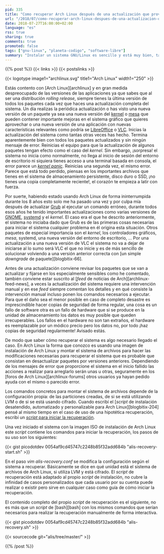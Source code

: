 ```yaml
---
pid: 335
title: "Como recuperar Arch Linux después de una actualización que provoca el sistema no inicie"
url: "/2018/07/como-recuperar-arch-linux-despues-de-una-actualizacion-que-provoca-el-sistema-no-inicie/"
date: 2018-07-27T16:00:00+02:00
language: "es"
rss: true
sharing: true
comments: true
promoted: false
tags: ["gnu-linux", "planeta-codigo", "software-libre"]
summary: "Instalar un sistema GNU/Linux es sencillo y está muy bien, también es importante saber como intentar recuperarlo cuando una actualización de software provoca que el sistema no se inicie con normalidad hasta el entorno de escritorio gráfico, el motivo puede ser incluso un _kernel panic_. El objetivo de la recuperación es corregir el problema del inicio, si no es posible, recuperar los valiosos documentos, imágenes, vídeos u otros archivos antes de finalmente llegar al punto de reinstalar el sistema para devolverlo a un estado correcto aunque quizá perdiendo los datos que tuviese."
---
```


{{% post %}}
{{< links >}}
{{< postslinks >}}

{{< logotype image1="archlinux.svg" title1="Arch Linux" width1="250" >}}

Estás contento con [Arch Linux][archlinux] y en gran medida despreocupado de las versiones de las aplicaciones ya que sabes que al ser una distribución _rolling release_, siempre tienes la última versión de todos los paquetes cada vez que haces una actualización completa del sistema. Un día realizas la periódica actualización o has visto una nueva versión de un paquete ya sea una nueva versión del [kernel](https://www.archlinux.org/packages/core/x86_64/linux/) o [mesa](https://www.archlinux.org/packages/extra/x86_64/mesa/) que pueden contener importante mejoras en el sistema gráfico que quieres aprovechar o una nueva versión de una aplicación con nuevas características relevantes como podría se [LibreOffice](https://www.archlinux.org/packages/extra/x86_64/libreoffice-fresh/) o [VLC](https://www.archlinux.org/packages/extra/x86_64/vlc/). Inicias la actualización del sistema como tantas otras veces has hecho. Termina aparentemente bien con todos los paquetes actualizados y sin ningún mensaje de error. Reinicias el equipo para que la actualización de algunos paquetes tengan efecto como el caso del _kernel_. Sin embargo, ¡sorpresa! el sistema no inicia como normalmente, no llega al inicio de sesión del entorno de escritorio ni siquiera tienes acceso a una terminal basada en consola, el error parece un [_kernel panic_](https://es.wikipedia.org/wiki/Kernel_panic). Reinicias una segunda vez, el mismo error. Parece que está todo perdido, piensas en los importantes archivos que tienes en el sistema de almacenamiento persistente, disco duro o SSD, ¡no tienes una copia completamente reciente!, el corazón te empieza a latir con fuerza.

Por suerte, habiendo estado usando Arch Linux de forma ininterrumpida durante los 8 años esto solo me ha pasado una vez y por culpa mía después de actualizar [Grub](https://www.archlinux.org/packages/core/x86_64/grub/) al ejecutar un comando erróneo, durante todos esos años he tenido importantes actualizaciones como varias versiones de [GNOME](https://www.archlinux.org/groups/x86_64/gnome/), [systemd](https://www.archlinux.org/packages/core/x86_64/systemd/) y el _kernel_. El caso era el que he descrito anteriormente, el sistema no iniciaba dado que Grub es de las primeras cosas necesarias para iniciar el sistema cualquier problema en él origina esta situación. Otros paquetes de especial importancia son el _kernel_, los controladores gráficos, _mesa_, systemd, una nueva versión del entorno de escritorio, ... Por una actualización a una nueva versión de VLC el sistema no va a dejar de iniciarse al lo sumo será VLC el que no inicie y es de más sencillo de solucionar volviendo a una versión anterior correcta con [un simple _downgrade_ de paquete][blogbitix-66].

Antes de una actualización conviene revisar los paquetes que se van a actualizar y fijarse en los especialmente sensibles como he comentado, también conviene estar suscrito al [_feed_ de noticias de Arch][archlinux-feed-news], a veces la actualización del sistema requiere una intervención manual y en ese _feed_ siempre comentan los detalles y en qué consiste la intervención manual incluso ponen los comandos necesarios a ejecutar. Para que el daño sea el menor posible en caso de completo desastre es imprescindible hacer copias de seguridad de forma regular, una cosa es un fallo de software otra es un fallo de hardware que si se produce en la unidad de almacenamiento los datos es muy posible que queden irrecuperables. Los fallos en el hardware no son tan extraños, el hardware es reemplazable por un módico precio pero los datos no, por todo ¡haz copias de seguridad regularmente! Avisado estás.

De modo que saber cómo recuperar el sistema es algo necesario llegado el caso. En Arch Linux la forma que conozco es usando una imagen de instalación de Arch Linux y montar el sistema de archivos para hacer las modificaciones necesarias para recuperar el sistema que es probable que consistan en desactualizar paquetes por versiones anteriores. Dependiendo de los mensajes de error que proporcione el sistema en el inicio fallido las acciones a realizar para arreglarlo serán unas u otras, seguramente en los [foros de Arch Linux][archlinux-forums] otros usuarios ya hayan pedido ayuda con el mismo o parecido error.

Los comandos concretos para montar el sistema de archivos depende de la configuración propia: de las particiones creadas, de si se está utilizando LVM o de si se está usando cifrado. Cuando escribí el [_script_ de instalación desatendido, automatizado y personalizable para Arch Linux][blogbitix-204] pensé al mismo tiempo en el caso de uso de una hipotética recuperación, escribí un [_script_ para iniciar la recuperación](https://github.com/picodotdev/alis/blob/master/alis-recovery.sh).

Una vez iniciado el sistema con la imagen ISO de instalación de Arch Linux este _script_ contiene los comandos para iniciar la recuperación, los pasos de su uso son los siguientes:

{{< gist picodotdev 0054af9cd45747c2248b85f32add684b "alis-recovery-start.sh" >}}

En el paso _vim alis-recovery.conf_ se modifica la configuración según el sistema a recuperar. Básicamente se dice en qué unidad está el sistema de archivos de Arch Linux, si utiliza LVM y está cifrado. El _script_ de recuperación está adaptado al propio _script_ de instalación, no cubre la infinidad de casos personalizados que cada usuario por su cuenta puede realizar o existir pero sirve en cualquier caso como guía de cómo iniciar la recuperación.

El contenido completo del propio _script_ de recuperación es el siguiente, no es más que un _script_ de [bash][bash] con los mismos comandos que serían necesarios para realizar la recuperación manualmente de forma interactiva.

{{< gist picodotdev 0054af9cd45747c2248b85f32add684b "alis-recovery.sh" >}}

{{< sourcecode git="alis/tree/master/" >}}

{{% /post %}}
